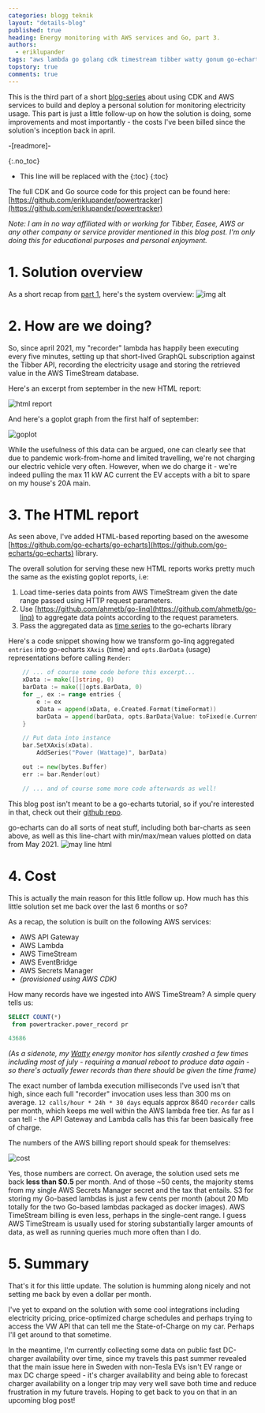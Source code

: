 ```yaml
---
categories: blogg teknik
layout: "details-blog"
published: true
heading: Energy monitoring with AWS services and Go, part 3.
authors: 
  - eriklupander
tags: "aws lambda go golang cdk timestream tibber watty gonum go-echarts"
topstory: true
comments: true
---
```

This is the third part of a short [blog-series](https://callistaenterprise.se/blogg/teknik/2021/04/13/energy-meter-with-aws/) about using CDK and AWS services to build and deploy a personal solution for monitoring electricity usage. This part is just a little follow-up on how the solution is doing, some improvements and most importantly - the costs I've been billed since the solution's inception back in april.

-[readmore]-

{:.no_toc}
* This line will be replaced with the {:toc}
{:toc}

The full CDK and Go source code for this project can be found here: [https://github.com/eriklupander/powertracker](https://github.com/eriklupander/powertracker)

_Note: I am in no way affiliated with or working for Tibber, Easee, AWS or any other company or service provider mentioned in this blog post. I'm only doing this for educational purposes and personal enjoyment._

# 1. Solution overview
As a short recap from [part 1](https://callistaenterprise.se/blogg/teknik/2021/04/13/energy-meter-with-aws/), here's the system overview:
![img alt](/assets/blogg/powertracker/powertracker.png)

# 2. How are we doing?
So, since april 2021, my "recorder" lambda has happily been executing every five minutes, setting up that short-lived GraphQL subscription against the Tibber API, recording the electricity usage and storing the retrieved value in the AWS TimeStream database.

Here's an excerpt from september in the new HTML report:

![html report](/assets/blogg/powertracker/full-september-html.png)

And here's a goplot graph from the first half of september:

![goplot](/assets/blogg/powertracker/half-september-png.png)

While the usefulness of this data can be argued, one can clearly see that due to pandemic work-from-home and limited travelling, we're not charging our electric vehicle very often. However, when we do charge it - we're indeed pulling the max 11 kW AC current the EV accepts with a bit to spare on my house's 20A main.

# 3. The HTML report
As seen above, I've added HTML-based reporting based on the awesome [https://github.com/go-echarts/go-echarts](https://github.com/go-echarts/go-echarts) library.

The overall solution for serving these new HTML reports works pretty much the same as the existing goplot reports, i.e:
1. Load time-series data points from AWS TimeStream given the date range passed using HTTP request parameters.
2. Use [https://github.com/ahmetb/go-linq](https://github.com/ahmetb/go-linq) to aggregate data points according to the request parameters.
3. Pass the aggregated data as [time series](https://github.com/go-echarts/go-echarts/blob/master/charts/bar.go#L42) to the go-echarts library

Here's a code snippet showing how we transform go-linq aggregated `entries` into go-echarts `XAxis` (time) and `opts.BarData` (usage) representations before calling `Render`:
```go
    // ... of course some code before this excerpt...
	xData := make([]string, 0)
	barData := make([]opts.BarData, 0)
	for _, ex := range entries {
		e := ex
		xData = append(xData, e.Created.Format(timeFormat))
		barData = append(barData, opts.BarData{Value: toFixed(e.CurrentUsage, 2)})
	}

	// Put data into instance
	bar.SetXAxis(xData).
		AddSeries("Power (Wattage)", barData)

	out := new(bytes.Buffer)
	err := bar.Render(out)

    // ... and of course some more code afterwards as well!
```
This blog post isn't meant to be a go-echarts tutorial, so if you're interested in that, check out their [github repo](https://github.com/go-echarts/go-echarts).

go-echarts can do all sorts of neat stuff, including both bar-charts as seen above, as well as this line-chart with min/max/mean values plotted on data from May 2021.
![may line html](/assets/blogg/powertracker/may-line-html.png)

# 4. Cost
This is actually the main reason for this little follow up. How much has this little solution set me back over the last 6 months or so?

As a recap, the solution is built on the following AWS services:
* AWS API Gateway
* AWS Lambda
* AWS TimeStream
* AWS EventBridge
* AWS Secrets Manager
* _(provisioned using AWS CDK)_

How many records have we ingested into AWS TimeStream? A simple query tells us:
```sql
SELECT COUNT(*)
 from powertracker.power_record pr

43686
```
_(As a sidenote, my [Watty](https://tibber.com/se/store/produkt/watty-smart-energimatare) energy monitor has silently crashed a few times including most of july - requiring a manual reboot to produce data again - so there's actually fewer records than there should be given the time frame)_

The exact number of lambda execution milliseconds I've used isn't that high, since each full "recorder" invocation uses less than 300 ms on average. `12 calls/hour * 24h * 30 days` equals approx 8640 `recorder` calls per month, which keeps me well within the AWS lambda free tier. As far as I can tell - the API Gateway and Lambda calls has this far been basically free of charge. 

The numbers of the AWS billing report should speak for themselves:

![cost](/assets/blogg/powertracker/cost.png)

Yes, those numbers are correct. On average, the solution used sets me back **less than $0.5** per month. And of those ~50 cents, the majority stems from my single AWS Secrets Manager secret and the tax that entails. S3 for storing my Go-based lambdas is just a few cents per month (about 20 Mb totally for the two Go-based lambdas packaged as docker images). AWS TimeStream billing is even less, perhaps in the single-cent range. I guess AWS TimeStream is usually used for storing substantially larger amounts of data, as well as running queries much more often than I do.

# 5. Summary
That's it for this little update. The solution is humming along nicely and not setting me back by even a dollar per month. 

I've yet to expand on the solution with some cool integrations including electricity pricing, price-optimized charge schedules and perhaps trying to access the VW API that can tell me the State-of-Charge on my car. Perhaps I'll get around to that sometime. 

In the meantime, I'm currently collecting some data on public fast DC-charger availability over time, since my travels this past summer revealed that the main issue here in Sweden with non-Tesla EVs isn't EV range or max DC charge speed - it's charger availability and being able to forecast charger availability on a longer trip may very well save both time and reduce frustration in my future travels. Hoping to get back to you on that in an upcoming blog post!
